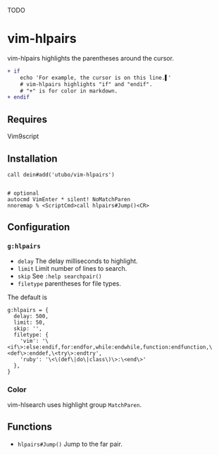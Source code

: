 TODO

# vim-hlpairs

vim-hlpairs highlights the parentheses around the cursor.

```diff
+ if
    echo 'For example, the cursor is on this line.▌'
    # vim-hlpairs highlights "if" and "endif".
    # "+" is for color in markdown.
+ endif
```

## Requires

Vim9script

## Installation

```vim
call dein#add('utubo/vim-hlpairs')


# optional
autocmd VimEnter * silent! NoMatchParen
nnoremap % <ScriptCmd>call hlpairs#Jump()<CR>
```

## Configuration

### `g:hlpairs`

- `delay` The delay milliseconds to highlight.
- `limit` Limit number of lines to search.
- `skip` See `:help searchpair()`
- `filetype` parentheses for file types.

The default is
```vimscript
g:hlpairs = {
  delay: 500,
  limit: 50,
  skip: '',
  filetype: {
    'vim': '\<if\>:else:endif,for:endfor,while:endwhile,function:endfunction,\<def\>:enddef,\<try\>:endtry',
    'ruby': '\<\(def\|do\|class\)\>:\<end\>'
  },
}
```

### Color
vim-hlsearch uses highlight group `MatchParen`.

## Functions

- `hlpairs#Jump()` Jump to the far pair.

